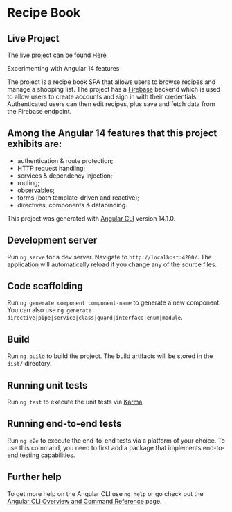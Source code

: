 
# Recipe Book

## Live Project
The live project can be found [Here](https://recipe-book-b95aa.web.app/auth)

Experimenting with Angular 14 features

The project is a recipe book SPA that allows users to browse recipes and manage a shopping list. The project has a [Firebase](https://firebase.google.com/) backend which is used to allow users to create accounts and sign in with their credentials. Authenticated users can then edit recipes, plus save and fetch data from the Firebase endpoint.

## Among the Angular 14 features that this project exhibits are:
- authentication & route protection;
- HTTP request handling;
- services & dependency injection;
- routing;
- observables;
- forms (both template-driven and reactive);
- directives, components & databinding.

This project was generated with [Angular CLI](https://github.com/angular/angular-cli) version 14.1.0.

## Development server

Run `ng serve` for a dev server. Navigate to `http://localhost:4200/`. The application will automatically reload if you change any of the source files.

## Code scaffolding

Run `ng generate component component-name` to generate a new component. You can also use `ng generate directive|pipe|service|class|guard|interface|enum|module`.

## Build

Run `ng build` to build the project. The build artifacts will be stored in the `dist/` directory.

## Running unit tests

Run `ng test` to execute the unit tests via [Karma](https://karma-runner.github.io).

## Running end-to-end tests

Run `ng e2e` to execute the end-to-end tests via a platform of your choice. To use this command, you need to first add a package that implements end-to-end testing capabilities.

## Further help

To get more help on the Angular CLI use `ng help` or go check out the [Angular CLI Overview and Command Reference](https://angular.io/cli) page.
